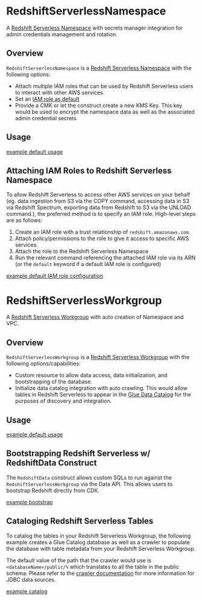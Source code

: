 [//]: # (consumption.redshift-serverless-namespace)
# RedshiftServerlessNamespace

A [Redshift Serverless Namespace](https://docs.aws.amazon.com/redshift/latest/mgmt/serverless-workgroup-namespace.html) with secrets manager integration for admin credentials management and rotation.

## Overview

`RedshiftServerlessNamespace` is a [Redshift Serverless Namespace](https://docs.aws.amazon.com/redshift/latest/mgmt/serverless-workgroup-namespace.html) with the following options:
- Attach multiple IAM roles that can be used by Redshift Serverless users to interact with other AWS services.
- Set an [IAM role as default](https://docs.aws.amazon.com/redshift/latest/mgmt/default-iam-role.html)
- Provide a CMK or let the construct create a new KMS Key. This key would be used to encrypt the namespace data as well as the associated admin credential secrets

## Usage

[example default usage](./examples/redshift-serverless-namespace-default.lit.ts)

## Attaching IAM Roles to Redshift Serverless Namespace

To allow Redshift Serverless to access other AWS services on your behalf (eg. data ingestion from S3 via the COPY command, accessing data in S3 via Redshift Spectrum, exporting data from Redshift to S3 via the UNLOAD command.), the preferred method is to specify an IAM role. High-level steps are as follows:

1. Create an IAM role with a trust relationship of `redshift.amazonaws.com`.
2. Attach policy/permissions to the role to give it access to specific AWS services.
3. Attach the role to the Redshift Serverless Namespace
4. Run the relevant command referencing the attached IAM role via its ARN (or the `default` keyword if a default IAM role is configured)

[example default IAM role configuration](./examples/redshift-serverless-namespace-roles.lit.ts)

[//]: # (consumption.redshift-serverless-workgroup)
# RedshiftServerlessWorkgroup

A [Redshift Serverless Workgroup](https://docs.aws.amazon.com/redshift/latest/mgmt/serverless-workgroup-namespace.html) with auto creation of Namespace and VPC. 

## Overview
`RedshiftServerlessWorkgroup` is a [Redshift Serverless Workgroup](https://docs.aws.amazon.com/redshift/latest/mgmt/serverless-workgroup-namespace.html) with the following options/capabilities:
- Custom resource to allow data access, data initialization, and bootstrapping of the database.
- Initialize data catalog integration with auto crawling. This would allow tables in Redshift Serverless to appear in the [Glue Data Catalog](https://docs.aws.amazon.com/glue/latest/dg/catalog-and-crawler.html) for the purposes of discovery and integration.

## Usage

[example default usage](./examples/redshift-serverless-workgroup-default.lit.ts)

## Bootstrapping Redshift Serverless w/ RedshiftData Construct

The `RedshiftData` construct allows custom SQLs to run against the `RedshiftServerlessWorkgroup` via the Data API. This allows users to bootstrap Redshift directly from CDK.

[example bootstrap](./examples/redshift-serverless-workgroup-bootstrap.lit.ts)

## Cataloging Redshift Serverless Tables

To catalog the tables in your Redshift Serverless Workgroup, the following example creates a Glue Catalog database as well as a crawler to populate the database with table metadata from your Redshift Serverless Workgroup.

The default value of the path that the crawler would use is `<databaseName>/public/%` which translates to all the table in the public schema. Please refer to the [crawler documentation](https://docs.aws.amazon.com/glue/latest/dg/define-crawler.html#define-crawler-choose-data-sources) for more information for JDBC data sources.

[example catalog](./examples/redshift-serverless-workgroup-catalog.lit.ts)